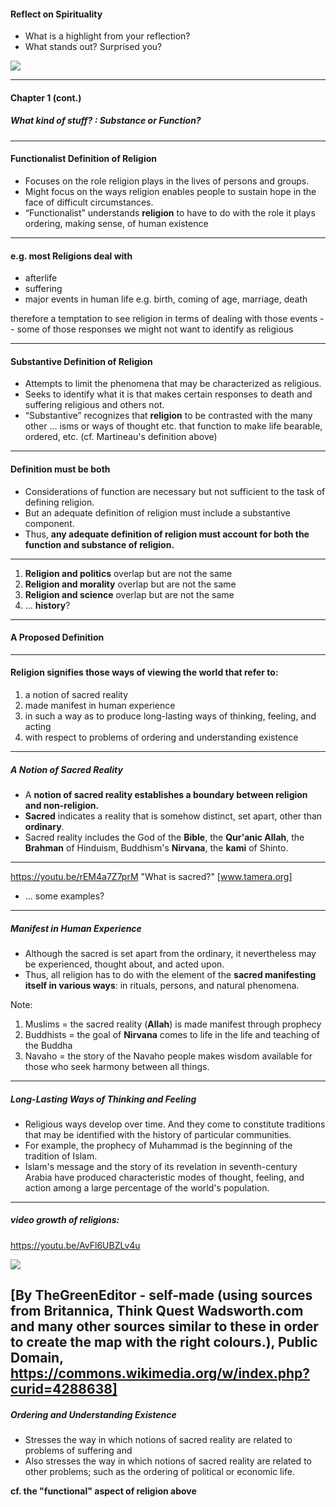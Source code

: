 #### Reflect on Spirituality ###

- What is a highlight from your reflection?
- What stands out? Surprised you?

![](https://images.theconversation.com/files/194855/original/file-20171115-19836-uy2yzs.jpg)

---

#### Chapter 1 (cont.) ####

##### What kind of stuff? : Substance or Function? #####

---

#### Functionalist Definition of Religion ####

- Focuses on the role religion plays in the lives of persons and groups.
- Might focus on the ways religion enables people to sustain hope in the face of difficult circumstances.
- “Functionalist” understands **religion** to have to do with the role it plays ordering, making sense, of human existence

---

#### e.g. most Religions deal with ####

- afterlife
- suffering
- major events in human life e.g. birth, coming of age, marriage, death

therefore a temptation to see religion in terms of dealing with those events -- some of those responses we might not want to identify as religious

---

#### Substantive Definition of Religion ####

- Attempts to limit the phenomena that may be characterized as religious.
- Seeks to identify what it is that makes certain responses to death and suffering religious and others not.
- “Substantive” recognizes that **religion** to be contrasted with the many other … isms or ways of thought etc. that function to make life bearable, ordered, etc. (cf. Martineau's definition above)

---

#### Definition must be both ####

- Considerations of function are necessary but not sufficient to the task of defining religion.
- But an adequate definition of religion must include a substantive component.
- Thus, **any adequate definition of religion must account for both the function and substance of religion.**

---

1.  **Religion and politics** overlap but are not the same
2.  **Religion and morality** overlap but are not the same
3.  **Religion and science** overlap but are not the same
4.  … **history**?

---

#### A Proposed Definition ####

---

#### Religion signifies those ways of viewing the world that refer to: ####

1.  a notion of sacred reality
2.  made manifest in human experience
3.  in such a way as to produce long-lasting ways of thinking, feeling, and acting
4.  with respect to problems of ordering and understanding existence

---

##### A Notion of Sacred Reality #####

- A **notion of sacred reality establishes a boundary between religion and non-religion.**
- **Sacred** indicates a reality that is somehow distinct, set apart, other than **ordinary**.
- Sacred reality includes the God of the **Bible**, the **Qur'anic Allah**, the **Brahman** of Hinduism, Buddhism's **Nirvana**, the **kami** of Shinto.

---

https://youtu.be/rEM4a7Z7prM "What is sacred?"
[www.tamera.org]

- ... some examples?

---

##### Manifest in Human Experience #####

- Although the sacred is set apart from the ordinary, it nevertheless may be experienced, thought about, and acted upon.
- Thus, all religion has to do with the element of the **sacred manifesting itself in various ways**: in rituals, persons, and natural phenomena.


Note:
1.  Muslims = the sacred reality (****Allah****) is made manifest through prophecy
2.  Buddhists = the goal of **Nirvana** comes to life in the life and teaching of the Buddha
3.  Navaho = the story of the Navaho people makes wisdom available for those who seek harmony between all things.

---


##### Long-Lasting Ways of Thinking and Feeling #####

- Religious ways develop over time. And they come to constitute traditions that may be identified with the history of particular communities.
- For example, the prophecy of Muhammad is the beginning of the tradition of Islam.
- Islam's message and the story of its revelation in seventh-century Arabia have produced characteristic modes of thought, feeling, and action among a large percentage of the world's population.

---

##### video growth of religions: #####

https://youtu.be/AvFl6UBZLv4u


![](https://upload.wikimedia.org/wikipedia/commons/a/a6/Religion_distribution.png) 

[By TheGreenEditor - self-made (using sources from Britannica, Think Quest  Wadsworth.com and many other sources similar to these in order to create the map with the right colours.), Public Domain, https://commons.wikimedia.org/w/index.php?curid=4288638]
---

##### Ordering and Understanding Existence #####

- Stresses the way in which notions of sacred reality are related to problems of suffering and 
- Also stresses the way in which notions of sacred reality are related to other problems; such as the ordering of political or economic life.

**cf. the "functional" aspect of religion above**
